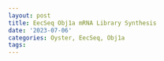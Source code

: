 ```yaml
---
layout: post
title: EecSeq Obj1a mRNA Library Synthesis
date: '2023-07-06'
categories: Oyster, EecSeq, Obj1a
tags: 
---
```


